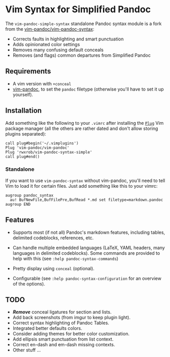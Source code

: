 # Vim Syntax for Simplified Pandoc

The `vim-pandoc-simple-syntax` standalone Pandoc syntax module is a fork from the [vim-pandoc/vim-pandoc-syntax](https://github.com/vim-pandoc/vim-pandoc-syntax):

* Corrects faults in highlighting and smart punctuation
* Adds opinionated color settings
* Removes many confusing default conceals
* Removes (and flags) common departures from Simplified Pandoc

## Requirements

* A vim version with `+conceal`
* [vim-pandoc](http://github.com/vim-pandoc/vim-pandoc), to set the
  `pandoc` filetype (otherwise you'll have to set it up yourself).

## Installation

Add something like the following to your `.vimrc` after installing the [`Plug`](https://github.com/junegunn/vim-plug) Vim package manager (all the others are rather dated and don't allow storing plugins separated):


```vim
call plug#begin('~/.vimplugins')
Plug 'vim-pandoc/vim-pandoc'
Plug 'rwxrob/vim-pandoc-syntax-simple'
call plug#end()
```

### Standalone

If you want to use `vim-pandoc-syntax` without vim-pandoc, you'll need to tell Vim to load it for certain files. Just add something like this to your vimrc:

```vim
augroup pandoc_syntax
  au! BufNewFile,BufFilePre,BufRead *.md set filetype=markdown.pandoc
augroup END
```

## Features

* Supports most (if not all) Pandoc's markdown features, including tables,
  delimited codeblocks, references, etc.

* Can handle multiple embedded languages (LaTeX, YAML headers, many languages in delimited codeblocks). Some commands are provided to help with this (see `:help pandoc-syntax-commands`)

* Pretty display using `conceal` (optional).

* Configurable (see `:help pandoc-syntax-configuration` for an overview of the options).

## TODO

* ***Remove*** conceal ligatures for section and lists.
* Add back screenshots (from imgur to keep plugin light).
* Correct syntax highlighting of Pandoc Tables.
* Integrated better defaults colors.
* Consider adding themes for better color customization.
* Add ellipsis smart punctuation from list context. 
* Correct en-dash and em-dash missing contexts.
* Other stuff ...
